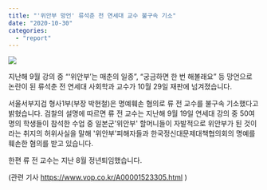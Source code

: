 ```yaml
---
title: "'위안부 망언' 류석춘 전 연세대 교수 불구속 기소"
date: "2020-10-30"
categories: 
  - "report"
---
```


![](https://r2.womenandwar.net/2020/10/photo_2020-10-30_11-30-54.jpg)

지난해 9월 강의 중 “‘위안부’는 매춘의 일종”, “궁금하면 한 번 해볼래요” 등 망언으로 논란이 된 류석춘 전 연세대 사회학과 교수가 10월 29일 재판에 넘겨졌습니다.

서울서부지검 형사1부(부장 박현철)은 명예훼손 혐의로 류 전 교수를 불구속 기소했다고 밝혔습니다. 검찰의 설명에 따르면 류 전 교수는 지난해 9월 19일 연세대 강의 중 50여 명의 학생들이 참석한 수업 중 일본군'위안부' 할머니들이 자발적으로 위안부가 된 것이라는 취지의 허위사실을 말해 '위안부'피해자들과 한국정신대문제대책협의회의 명예를 훼손한 혐의를 받고 있습니다.

한편 류 전 교수는 지난 8월 정년퇴임했습니다.

(관련 기사 https://www.vop.co.kr/A00001523305.html )
